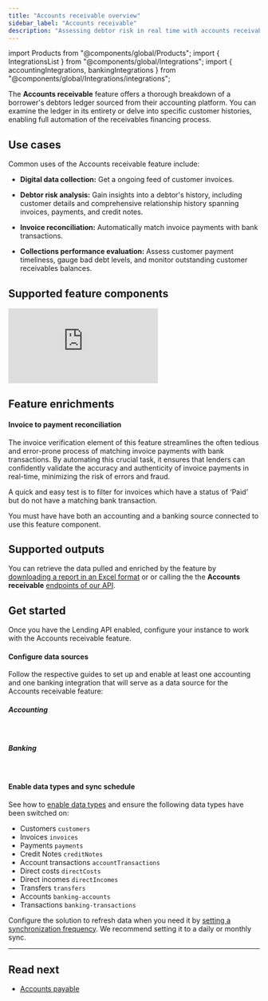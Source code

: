 ```yaml
---
title: "Accounts receivable overview"
sidebar_label: "Accounts receivable"
description: "Assessing debtor risk in real time with accounts receivable insights"
---
```


import Products from "@components/global/Products";
import { IntegrationsList } from "@components/global/Integrations";
import { accountingIntegrations, bankingIntegrations } from "@components/global/Integrations/integrations";

The **Accounts receivable** feature offers a thorough breakdown of a borrower's debtors ledger sourced from their accounting platform. You can examine the ledger in its entirety or delve into specific customer histories, enabling full automation of the receivables financing process.

## Use cases

Common uses of the Accounts receivable feature include:

- **Digital data collection:** Get a ongoing feed of customer invoices.

- **Debtor risk analysis:** Gain insights into a debtor's history, including customer details and comprehensive relationship history spanning invoices, payments, and credit notes.

- **Invoice reconciliation:** Automatically match invoice payments with bank transactions.

- **Collections performance evaluation:** Assess customer payment timeliness, gauge bad debt levels, and monitor outstanding customer receivables balances.

## Supported feature components

<iframe
  src="https://docs.google.com/spreadsheets/d/e/2PACX-1vQXnkKj3esBrzpD--pKV_tVTfTHxDPpxz8BBFe2SjcNt6kB2-qcTFDxEye3kxHWu91mYRzLoCjYfpHH/pubhtml?gid=1688137158&amp;single=true&amp;widget=true&amp;headers=false"
  frameborder="0"
  style={{ top: 0, left: 0, width: "100%", height: "660px" }}
></iframe>

## Feature enrichments

#### Invoice to payment reconciliation

The invoice verification element of this feature streamlines the often tedious and error-prone process of matching invoice payments with bank transactions. By automating this crucial task, it ensures that lenders can confidently validate the accuracy and authenticity of invoice payments in real-time, minimizing the risk of errors and fraud. 

A quick and easy test is to filter for invoices which have a status of ‘Paid’ but do not have a matching bank transaction. 

You must have have both an accounting and a banking source connected to use this feature component. 


## Supported outputs

You can retrieve the data pulled and enriched by the feature by [downloading a report in an Excel format](/lending/features/excel-download-overview) or or calling the the **Accounts receivable** [endpoints of our API](/lending-api#/).

## Get started

Once you have the Lending API enabled, configure your instance to work with the Accounts receivable feature. 

#### Configure data sources

Follow the respective guides to set up and enable at least one accounting and one banking integration that will serve as a data source for the Accounts receivable feature:

##### Accounting
<br />

<IntegrationsList integrations={accountingIntegrations} />

##### Banking
<br />

<IntegrationsList integrations={bankingIntegrations} />

#### Enable data types and sync schedule

See how to [enable data types](/core-concepts/data-type-settings#override-the-default-sync-settings) and ensure the following data types have been switched on:

- Customers `customers`
- Invoices `invoices`
- Payments `payments`
- Credit Notes `creditNotes`
- Account transactions `accountTransactions`
- Direct costs `directCosts`
- Direct incomes `directIncomes`
- Transfers `transfers`
- Accounts `banking-accounts`
- Transactions `banking-transactions`

Configure the solution to refresh data when you need it by [setting a synchronization frequency](/core-concepts/data-type-settings#choose-a-synchronization-frequency). We recommend setting it to a daily or monthly sync.

---

## Read next
- [Accounts payable](/lending/features/accounts-payable-overview)